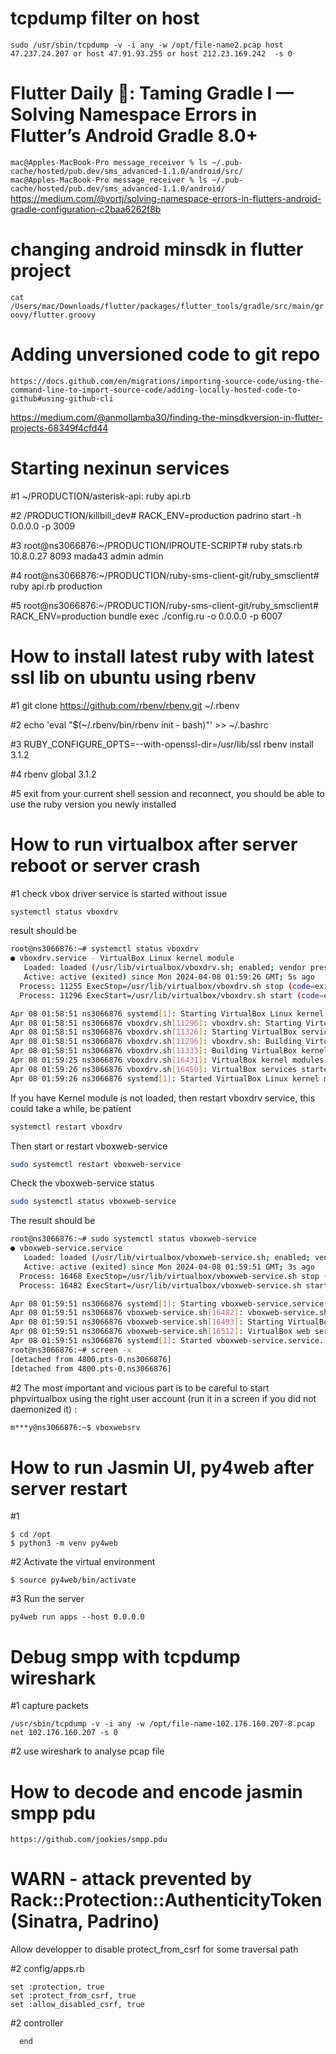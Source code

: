 # tcpdump filter on host
```sudo /usr/sbin/tcpdump -v -i any -w /opt/file-name2.pcap host 47.237.24.207 or host 47.91.93.255 or host 212.23.169.242  -s 0```

# Flutter Daily 🍃: Taming Gradle I — Solving Namespace Errors in Flutter’s Android Gradle 8.0+
```mac@Apples-MacBook-Pro message_receiver % ls ~/.pub-cache/hosted/pub.dev/sms_advanced-1.1.0/android/src/```         
```mac@Apples-MacBook-Pro message_receiver % ls ~/.pub-cache/hosted/pub.dev/sms_advanced-1.1.0/android/```    
https://medium.com/@vortj/solving-namespace-errors-in-flutters-android-gradle-configuration-c2baa6262f8b

# changing android minsdk in flutter project
```cat /Users/mac/Downloads/flutter/packages/flutter_tools/gradle/src/main/groovy/flutter.groovy```
# Adding unversioned code to git repo
```http
https://docs.github.com/en/migrations/importing-source-code/using-the-command-line-to-import-source-code/adding-locally-hosted-code-to-github#using-github-cli
```
https://medium.com/@anmollamba30/finding-the-minsdkversion-in-flutter-projects-68349f4cfd44

# Starting nexinun services

#1 ~/PRODUCTION/asterisk-api: ruby api.rb

#2 /PRODUCTION/killbill_dev# RACK_ENV=production  padrino start  -h 0.0.0.0 -p 3009

#3 root@ns3066876:~/PRODUCTION/IPROUTE-SCRIPT# ruby stats.rb 10.8.0.27 8093 mada43 admin admin

#4 root@ns3066876:~/PRODUCTION/ruby-sms-client-git/ruby_smsclient# ruby api.rb production

#5 root@ns3066876:~/PRODUCTION/ruby-sms-client-git/ruby_smsclient# RACK_ENV=production bundle exec  ./config.ru  -o 0.0.0.0 -p 6007

# How to install latest ruby with latest ssl lib  on ubuntu using rbenv

#1 git clone https://github.com/rbenv/rbenv.git ~/.rbenv

#2 echo 'eval "$(~/.rbenv/bin/rbenv init - bash)"' >> ~/.bashrc

#3 RUBY_CONFIGURE_OPTS=--with-openssl-dir=/usr/lib/ssl rbenv install 3.1.2

#4 rbenv global 3.1.2

#5 exit from your current shell session and reconnect, you should be able to use  the ruby version you newly installed

# How to run virtualbox after server reboot or server crash

#1 check vbox driver service is started without issue 
```sh
systemctl status vboxdrv
```
result should be 
```sh
root@ns3066876:~# systemctl status vboxdrv
● vboxdrv.service - VirtualBox Linux kernel module
   Loaded: loaded (/usr/lib/virtualbox/vboxdrv.sh; enabled; vendor preset: enabled)
   Active: active (exited) since Mon 2024-04-08 01:59:26 GMT; 5s ago
  Process: 11255 ExecStop=/usr/lib/virtualbox/vboxdrv.sh stop (code=exited, status=0/SUCCESS)
  Process: 11296 ExecStart=/usr/lib/virtualbox/vboxdrv.sh start (code=exited, status=0/SUCCESS)

Apr 08 01:58:51 ns3066876 systemd[1]: Starting VirtualBox Linux kernel module...
Apr 08 01:58:51 ns3066876 vboxdrv.sh[11296]: vboxdrv.sh: Starting VirtualBox services.
Apr 08 01:58:51 ns3066876 vboxdrv.sh[11326]: Starting VirtualBox services.
Apr 08 01:58:51 ns3066876 vboxdrv.sh[11296]: vboxdrv.sh: Building VirtualBox kernel modules.
Apr 08 01:58:51 ns3066876 vboxdrv.sh[11333]: Building VirtualBox kernel modules.
Apr 08 01:59:25 ns3066876 vboxdrv.sh[16431]: VirtualBox kernel modules built.
Apr 08 01:59:26 ns3066876 vboxdrv.sh[16450]: VirtualBox services started.
Apr 08 01:59:26 ns3066876 systemd[1]: Started VirtualBox Linux kernel module.
```

If you have Kernel module is not loaded, then restart vboxdrv service, this could take a while, be patient
```sh
systemctl restart vboxdrv
```
Then start or restart vboxweb-service
```sh
sudo systemctl restart vboxweb-service
```
Check the vboxweb-service status
```sh
sudo systemctl status vboxweb-service
```
The result should be 
```sh
root@ns3066876:~# sudo systemctl status vboxweb-service
● vboxweb-service.service
   Loaded: loaded (/usr/lib/virtualbox/vboxweb-service.sh; enabled; vendor preset: enabled)
   Active: active (exited) since Mon 2024-04-08 01:59:51 GMT; 3s ago
  Process: 16468 ExecStop=/usr/lib/virtualbox/vboxweb-service.sh stop (code=exited, status=0/SUCCESS)
  Process: 16482 ExecStart=/usr/lib/virtualbox/vboxweb-service.sh start (code=exited, status=0/SUCCESS)

Apr 08 01:59:51 ns3066876 systemd[1]: Starting vboxweb-service.service...
Apr 08 01:59:51 ns3066876 vboxweb-service.sh[16482]: vboxweb-service.sh: Starting VirtualBox web service.
Apr 08 01:59:51 ns3066876 vboxweb-service.sh[16493]: Starting VirtualBox web service.
Apr 08 01:59:51 ns3066876 vboxweb-service.sh[16512]: VirtualBox web service started.
Apr 08 01:59:51 ns3066876 systemd[1]: Started vboxweb-service.service.
root@ns3066876:~# screen -x
[detached from 4800.pts-0.ns3066876]
[detached from 4800.pts-0.ns3066876]
```
#2 The most important and vicious part is to be careful to start phpvirtualbox using the right user account (run it in a screen if you did not daemonized it) : 
```sh
m***y@ns3066876:~$ vboxwebsrv
```

# How to run Jasmin UI, py4web after server restart

#1
```
$ cd /opt
$ python3 -m venv py4web
```
#2 Activate the virtual environment
```
$ source py4web/bin/activate
```
#3 Run the server 
```
py4web run apps --host 0.0.0.0
```

# Debug smpp with tcpdump wireshark
#1 capture packets
```
/usr/sbin/tcpdump -v -i any -w /opt/file-name-102.176.160.207-8.pcap net 102.176.160.207 -s 0
```
#2 use wireshark to analyse pcap file

# How to decode and encode jasmin smpp pdu
```
https://github.com/jookies/smpp.pdu
```
# WARN - attack prevented by Rack::Protection::AuthenticityToken (Sinatra, Padrino)

Allow developper to disable protect_from_csrf for some traversal path

#2 config/apps.rb
```
set :protection, true
set :protect_from_csrf, true
set :allow_disabled_csrf, true
```

#2 controller
```post :payment, :csrf_protection => false  do
  end
```

